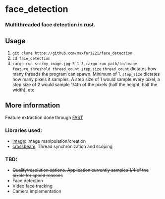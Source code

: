 # face_detection

### Multithreaded face detection in rust. 

## Usage
1. `git clone https://github.com/maxfer1221/face_detection`
2. `cd face_detection`
3. `cargo run src/my_image.jpg 5 1 3`, `cargo run path/to/image feature_threshold thread_count step_size`
`thread_count` dictates how many threads the program can spawn. Minimum of 1.
`step_size` dictates how many pixels it samples. A step size of 1 would sample every pixel, a step size of 2 would sample 1/4th of the pixels (half the height, half the width), etc.

## More information
Feature extraction done through [FAST](https://medium.com/data-breach/introduction-to-orb-oriented-fast-and-rotated-brief-4220e8ec40cf)

### Libraries used:
 - [image](https://crates.io/crates/image): Image manipulation/creation
 - [crossbeam](https://crates.io/crates/crossbeam): Thread synchronization and scoping

### TBD:
 - ~~Quality/resolution options. Application currently samples 1/4 of the pixels for speed reasons~~
 - Face detection
 - Video face tracking
 - Camera implementation
